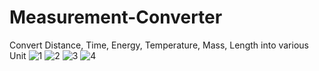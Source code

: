 # Measurement-Converter
Convert Distance, Time, Energy, Temperature, Mass, Length into various Unit
![1](https://user-images.githubusercontent.com/78720908/126075700-5709c7c8-1d43-4b76-aaf8-d57c8c5ce29c.JPG)
![2](https://user-images.githubusercontent.com/78720908/126075702-8adb633d-97d1-4ff9-be30-fc95e25e89ca.JPG)
![3](https://user-images.githubusercontent.com/78720908/126075703-d862cfa2-8aae-404b-b482-ecc4cad5c5e5.JPG)
![4](https://user-images.githubusercontent.com/78720908/126075704-14ecd7ee-ad03-4df8-865d-359035315498.JPG)

